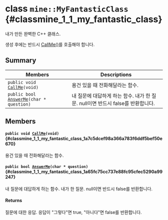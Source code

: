 # class `mine::MyFantasticClass` {#classmine_1_1_my_fantastic_class}

내가 만든 완벽한 C++ 클래스.

생성 후에는 반드시 [CallMe()](#classmine_1_1_my_fantastic_class_1a7c5dcef98a366a783f6ddf5bef50e670)를 호출해야 합니다.

## Summary

 Members                        | Descriptions                                
--------------------------------|---------------------------------------------
`public void `[`CallMe`](#classmine_1_1_my_fantastic_class_1a7c5dcef98a366a783f6ddf5bef50e670)`(void)` | 용건 있을 때 전화해달라는 함수.
`public bool `[`AnswerMe`](#classmine_1_1_my_fantastic_class_1a65fc75cc737e88fc95cfec5290a99247)`(char * question)` | 내 질문에 대답하게 하는 함수.  내가 한 질문. null이면 반드시 false를 반환합니다. 

## Members

#### `public void `[`CallMe`](#classmine_1_1_my_fantastic_class_1a7c5dcef98a366a783f6ddf5bef50e670)`(void)` {#classmine_1_1_my_fantastic_class_1a7c5dcef98a366a783f6ddf5bef50e670}

용건 있을 때 전화해달라는 함수.

#### `public bool `[`AnswerMe`](#classmine_1_1_my_fantastic_class_1a65fc75cc737e88fc95cfec5290a99247)`(char * question)` {#classmine_1_1_my_fantastic_class_1a65fc75cc737e88fc95cfec5290a99247}

내 질문에 대답하게 하는 함수.  내가 한 질문. null이면 반드시 false를 반환합니다. 
#### Returns
질문에 대한 응답. 응답이 "그렇다"면 true, "아니다"면 false를 반환합니다.

